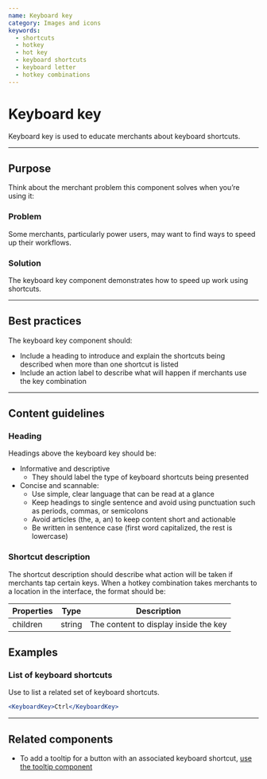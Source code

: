 ```yaml
---
name: Keyboard key
category: Images and icons
keywords:
  - shortcuts
  - hotkey
  - hot key
  - keyboard shortcuts
  - keyboard letter
  - hotkey combinations
---
```


# Keyboard key

Keyboard key is used to educate merchants about keyboard shortcuts.

---

## Purpose

Think about the merchant problem this component solves when you’re using it:

### Problem

Some merchants, particularly power users, may want to find ways to speed up their workflows.

### Solution

The keyboard key component demonstrates how to speed up work using shortcuts.

---

## Best practices

The keyboard key component should:

- Include a heading to introduce and explain the shortcuts being described when more than one shortcut is listed
- Include an action label to describe what will happen if merchants use the key combination

---

## Content guidelines

### Heading

Headings above the keyboard key should be:

- Informative and descriptive
  - They should label the type of keyboard shortcuts being presented
- Concise and scannable:
  - Use simple, clear language that can be read at a glance
  - Keep headings to single sentence and avoid using punctuation such as periods, commas, or semicolons
  - Avoid articles (the, a, an) to keep content short and actionable
  - Be written in sentence case (first word capitalized, the rest is lowercase)

### Shortcut description

The shortcut description should describe what action will be taken if merchants tap certain keys. When a hotkey combination takes merchants to a location in the interface, the format should be:

| Properties | Type | Description |
| ---------- | ---- | ----------- |
| children | string | The content to display inside the key |

## Examples

### List of keyboard shortcuts

Use to list a related set of keyboard shortcuts.

```jsx
<KeyboardKey>Ctrl</KeyboardKey>
```

---

## Related components

* To add a tooltip for a button with an associated keyboard shortcut, [use the tooltip component](/components/tooltip)
